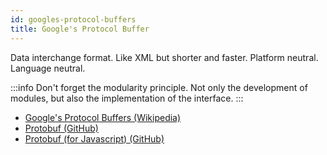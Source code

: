 ```yaml
---
id: googles-protocol-buffers
title: Google's Protocol Buffer
---
```


Data interchange format. Like XML but shorter and faster. Platform neutral. Language neutral.

:::info
Don't forget the modularity principle. Not only the development of modules, but also the implementation of the interface.
:::

- [Google's Protocol Buffers (Wikipedia)](https://en.wikipedia.org/wiki/Protocol_Buffers)
- [Protobuf (GitHub)](https://github.com/protocolbuffers/protobuf)
- [Protobuf (for Javascript) (GitHub)](https://github.com/protobufjs/protobuf.js)
